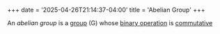 +++
date = '2025-04-26T21:14:37-04:00'
title = 'Abelian Group'
+++

An _abelian group_ is a [group](/zettelkasten/definitions/algebra/group_theory/group)
\(G\) whose [binary operation](/zettelkasten/definitions/algebra/binary_operation) is
[commutative](/zettelkasten/definitions/algebra/commutative)
